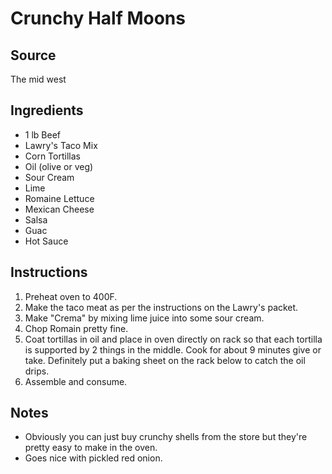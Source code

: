 # Crunchy Half Moons

## Source
The mid west

## Ingredients
- 1 lb Beef
- Lawry's Taco Mix
- Corn Tortillas
- Oil (olive or veg)
- Sour Cream
- Lime
- Romaine Lettuce
- Mexican Cheese
- Salsa
- Guac
- Hot Sauce

## Instructions
1. Preheat oven to 400F.
2. Make the taco meat as per the instructions on the Lawry's packet.
3. Make "Crema" by mixing lime juice into some sour cream.
4. Chop Romain pretty fine.
5. Coat tortillas in oil and place in oven directly on rack so that each tortilla is supported by 2 things in the middle. Cook for about 9 minutes give or take. Definitely put a baking sheet on the rack below to catch the oil drips.
6. Assemble and consume.

## Notes
- Obviously you can just buy crunchy shells from the store but they're pretty easy to make in the oven.
- Goes nice with pickled red onion.
